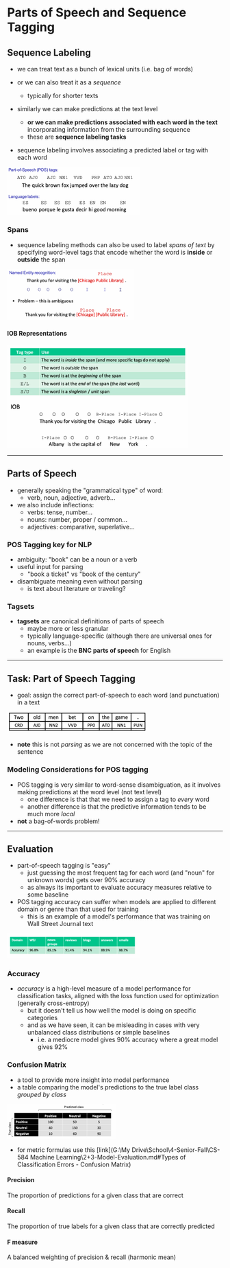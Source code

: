 # Parts of Speech and Sequence Tagging

## Sequence Labeling

- we can treat text as a bunch of lexical units (i.e. bag of words)
- or we can also treat it as a *sequence*
  - typically for shorter texts
- similarly we can make predictions at the text level 
  - **or we can make predictions associated with each word in the text** incorporating information from the surrounding sequence
  - these are **sequence labeling tasks**

- sequence labeling involves associating a predicted label or tag with each word

<img src="images/image-20231205130235010.png" alt="image-20231205130235010" style="zoom:50%;" />

### Spans

- sequence labeling methods can also be used to label *spans of text* by specifying word-level tags that encode whether the word is **inside** or **outside** the span 

<img src="images/image-20231205130337783.png" alt="image-20231205130337783" style="zoom:50%;" />

#### IOB Representations

<img src="images/image-20231205130459173.png" alt="image-20231205130459173" style="zoom:67%;" />

---

## Parts of Speech

- generally speaking the "grammatical type" of word:
  - verb, noun, adjective, adverb...
- we also include inflections:
  - verbs: tense, number...
  - nouns: number, proper / common...
  - adjectives: comparative, superlative...

### POS Tagging key for NLP

- ambiguity: "book" can be a noun or a verb
- useful input for parsing
  - "book a ticket" vs "book of the century"
- disambiguate meaning even without parsing
  - is text about literature or traveling?

### Tagsets

- **tagsets** are canonical definitions of parts of speech
  - maybe more or less granular
  - typically language-specific (although there are universal ones for nouns, verbs...)
  - an example is the **BNC parts of speech** for English

---

## Task: Part of Speech Tagging

- goal: assign the correct part-of-speech to each word (and punctuation) in a text

<img src="images/image-20231205131233718.png" alt="image-20231205131233718" style="zoom:50%;" />

- **note** this is not *parsing* as we are not concerned with the topic of the sentence

### Modeling Considerations for POS tagging

- POS tagging is very similar to word-sense disambiguation, as it involves making predictions at the word level (not text level)
  - one difference is that that we need to assign a tag to *every* word
  - another difference is that the predictive information tends to be much more *local*
- **not** a bag-of-words problem!

---

## Evaluation

- part-of-speech tagging is "easy"
  - just guessing the most frequent tag for each word (and "noun" for unknown words) gets over 90% accuracy 
  - as always its important to evaluate accuracy measures relative to some baseline
- POS tagging accuracy can suffer when models are applied to different domain or genre than that used for training
  - this is an example of a model's performance that was training on Wall Street Journal text

<img src="images/image-20231205131736926.png" alt="image-20231205131736926" style="zoom:60%;" />

### Accuracy

- *accuracy* is a high-level measure of a model performance for classification tasks, aligned with the loss function used for optimization (generally cross-entropy)
  - but it doesn't tell us how well the model is doing on specific categories
  - and as we have seen, it can be misleading in cases with very unbalanced class distributions or simple baselines
    - i.e. a mediocre model gives 90% accuracy where a great model gives 92%

### Confusion Matrix

- a tool to provide more insight into model performance 
- a table comparing the model's predictions to the true label class *grouped by class*

<img src="images/image-20231205132117942.png" alt="image-20231205132117942" style="zoom:50%;" />

- for metric formulas use this [link](G:\My Drive\School\4-Senior-Fall\CS-584 Machine Learning\2+3-Model-Evaluation.md#Types of Classification Errors - Confusion Matrix)

#### Precision

The proportion of predictions for a given class that are correct

#### Recall

The proportion of true labels for a given class that are correctly predicted

#### F measure

A balanced weighting of precision & recall (harmonic mean)
